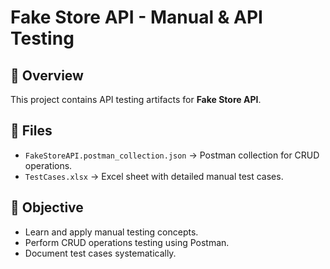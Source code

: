 # Fake Store API - Manual & API Testing

## 📌 Overview
This project contains API testing artifacts for **Fake Store API**.

## 📂 Files
- `FakeStoreAPI.postman_collection.json` → Postman collection for CRUD operations.
- `TestCases.xlsx` → Excel sheet with detailed manual test cases.

## 🎯 Objective
- Learn and apply manual testing concepts.
- Perform CRUD operations testing using Postman.
- Document test cases systematically.
